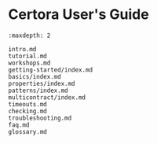 Certora User's Guide
====================

```{toctree}
:maxdepth: 2

intro.md
tutorial.md
workshops.md
getting-started/index.md
basics/index.md
properties/index.md
patterns/index.md
multicontract/index.md
timeouts.md
checking.md
troubleshooting.md
faq.md
glossary.md
```

